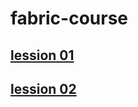 # fabric-course

## [lession 01](lession&#32;01/README.md)
## [lession 02](lession&#32;02/README.md)